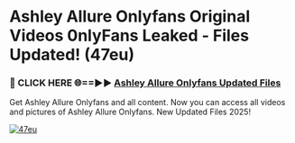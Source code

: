 # Ashley Allure Onlyfans Original Videos 0nlyFans Leaked - Files Updated! (47eu)

<h3>🔴 CLICK HERE 🌐==►► <a href="https://tinyurl.com/3hn5wdd3" rel="nofollow">Ashley Allure Onlyfans Updated Files</a></h3>

Get Ashley Allure Onlyfans and all content. Now you can access all videos and pictures of Ashley Allure Onlyfans. New Updated Files 2025!

[![47eu](https://i.imgur.com/4HnBqBT.gif)](https://tinyurl.com/3hn5wdd3)
